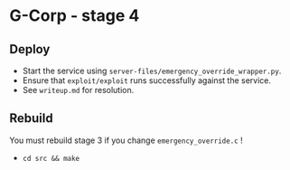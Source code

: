 # G-Corp - stage 4

## Deploy

+ Start the service using `server-files/emergency_override_wrapper.py`.
+ Ensure that `exploit/exploit` runs successfully against the service.
+ See `writeup.md` for resolution.

## Rebuild

You must rebuild stage 3 if you change `emergency_override.c` !

+ `cd src && make`

